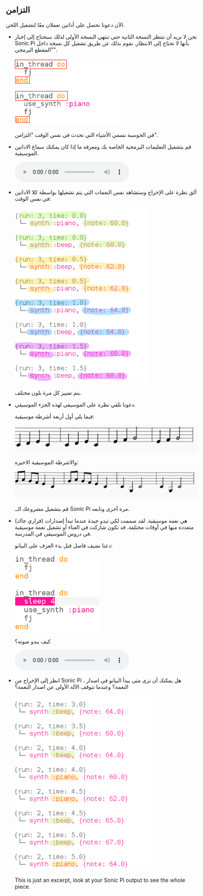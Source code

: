 ## التزامن

الآن دعونا نحصل على أداتين تعملان معًا لتشغيل اللحن.

+ نحن لا نريد أن تنتظر النسخة الثانية حتى تنتهي النسخة الأولى لذلك سنحتاج إلى إخبار Sonic Pi بأنها لا تحتاج إلى الانتظار. نقوم بذلك عن طريق تشغيل كل نسخة داخل "المقطع البرمجي".
    
    ![screenshot](images/round-thread.png)
    
    في الحوسبة نسمي الأشياء التي تحدث في نفس الوقت "التزامن".

+ قم بتشغيل التعليمات البرمجية الخاصة بك ومعرفة ما إذا كان يمكنك سماع الاداتين الموسيقية.
    
    <div id="audio-preview" class="pdf-hidden">
      <audio controls preload> <source src="resources/frerejacques2.mp3" type="audio/mpeg"> المتصفح الخاص بك لا يدعم هذا الجزء <code>الصوت </code>. </audio>
    </div>
+ ألق نظرة على الإخراج وستشاهد نفس النغمات التي يتم تشغيلها بواسطة كلا الاداتين في نفس الوقت:
    
    ![screenshot](images/round-conc-output.png)
    
    يتم تمييز كل مرة بلون مختلف.

+ دعونا نلقي نظرة على الموسيقى لهذه الجزء الموسيقي.
    
    فيما يلي أول أربعة أشرطة موسيقية:
    
    ![screenshot](images/round-music1.png)
    
    والاشرطة الموسيقية الاخيرة:
    
    ![screenshot](images/round-music2.png)
    
    قم بتشغيل مشروعك الــ Sonic Pi مرة أخرى وتابعه.

+ (فراري جاك) هي نغمة موسيقية. لقد صممت لكي تبدو جيدة عندما تبدأ إصدارات متعددة منها في أوقات مختلفة. قد تكون شاركت في الغناء أو تشغيل نغمة موسيقية في دروس الموسيقى في المدرسة.
    
    دعنا نضيف فاصل قبل بدء العزف على البيانو:
    
    ![screenshot](images/round-sleep.png)
    
    كيف يبدو صوته؟
    
    <div id="audio-preview" class="pdf-hidden">
      <audio controls preload> <source src="resources/frerejacques3.mp3" type="audio/mpeg"> المتصفح الخاص بك لا يدعم عنصر <code>الصوت </code>. </audio>
    </div>
+ انظر إلى الإخراج من Sonic Pi ، هل يمكنك أن ترى متى يبدأ البيانو في اصدار النغمة؟ وعندما تتوقف الآلة الأولى عن اصدار النغمة؟
    
    ![screenshot](images/round-conc-output2.png)
    
    This is just an excerpt, look at your Sonic Pi output to see the whole piece.